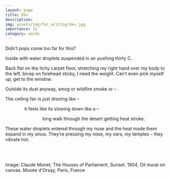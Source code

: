 ```yaml
---
layout: page
title: Dev
description: 
img: assets/img/for_writing/dev.jpg
importance: 21
category: words
---
```


Didn’t pops come too far for this?

Inside with water droplets suspended in air pushing thirty C.

Back flat on the itchy carpet floor, stretching my right hand over my body to the left, bicep on forehead sticky, I need the weight.
Can’t even pick myself up, get to the window. 

Outside its dust anyway, smog or wildfire smoke or – .

The ceiling fan is just droning like –

&emsp;&emsp;&emsp;&emsp; it feels like its slowing down like a –

&emsp;&emsp;&emsp;&emsp;&emsp;&emsp;&emsp;&emsp; long walk through the desert getting heat stroke.

These water droplets entered through my nose and the heat made them expand in my sinus. They’re pressing my nose, my ears, my temples – they vibrate hot.




<br/><br/>

Image: Claude Monet, The Houses of Parliament, Sunset. 1904, Oil mural on canvas. Musée d'Orsay, Paris, France